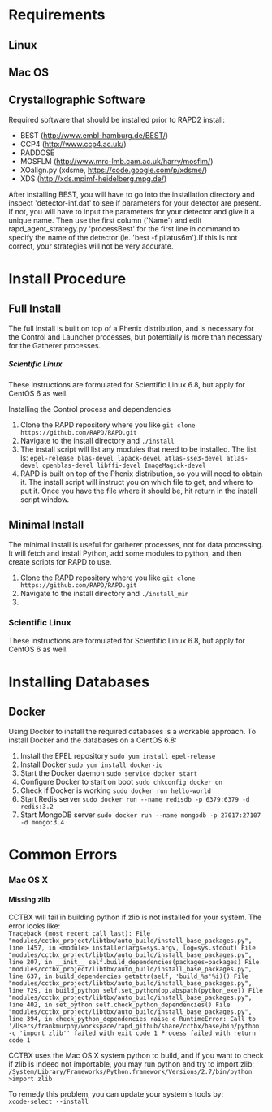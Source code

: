 # Requirements

## Linux






## Mac OS

## Crystallographic Software
Required software that should be installed prior to RAPD2 install:  
- BEST (http://www.embl-hamburg.de/BEST/)  
- CCP4 (http://www.ccp4.ac.uk/)  
- RADDOSE  
- MOSFLM (http://www.mrc-lmb.cam.ac.uk/harry/mosflm/)  
- XOalign.py (xdsme, https://code.google.com/p/xdsme/)  
- XDS (http://xds.mpimf-heidelberg.mpg.de/)  

After installing BEST, you will have to go into the installation directory and inspect
'detector-inf.dat' to see if parameters for your detector are present. If not, you will
have to input the parameters for your detector and give it a unique name. Then use the
first column ('Name') and edit rapd_agent_strategy.py 'processBest' for the first line
in command to specify the name of the detector (ie. 'best -f pilatus6m').If this is not
correct, your strategies will not be very accurate.


# Install Procedure

## Full Install
The full install is built on top of a Phenix distribution, and is necessary for the Control and Launcher processes, but potentially is more than necessary for the Gatherer processes.

##### Scientific Linux
These instructions are formulated for Scientific Linux 6.8, but apply for CentOS 6 as well.

Installing the Control process and dependencies  
1. Clone the RAPD repository where you like `git clone https://github.com/RAPD/RAPD.git`  
2. Navigate to the install directory and `./install`  
3. The install script will list any modules that need to be installed. The list is: `epel-release
blas-devel lapack-devel atlas-sse3-devel atlas-devel openblas-devel libffi-devel ImageMagick-devel`  
4. RAPD is built on top of the Phenix distribution, so you will need to obtain it. The install
script will instruct you on which file to get, and where to put it. Once you have the file where it should be, hit return in the install script window.  

## Minimal Install
The minimal install is useful for gatherer processes, not for data processing. It will fetch and install Python, add some modules to python, and then create scripts for RAPD to use.
1. Clone the RAPD repository where you like `git clone https://github.com/RAPD/RAPD.git`
2. Navigate to the install directory and `./install_min`
3.


### Scientific Linux
These instructions are formulated for Scientific Linux 6.8, but apply for CentOS 6 as well.




# Installing Databases
## Docker
Using Docker to install the required databases is a workable approach. To install Docker and the databases on a CentOS 6.8:  
1. Install the EPEL repository `sudo yum install epel-release`  
2. Install Docker `sudo yum install docker-io`  
3. Start the Docker daemon `sudo service docker start`  
4. Configure Docker to start on boot `sudo chkconfig docker on`  
5. Check if Docker is working `sudo docker run hello-world`  
6. Start Redis server `sudo docker run --name redisdb -p 6379:6379 -d redis:3.2`  
7. Start MongoDB server `sudo docker run --name mongodb -p 27017:27107 -d mongo:3.4`  




# Common Errors
### Mac OS X
#### Missing zlib
CCTBX will fail in building python if zlib is not installed for your system. The error looks like:  
`Traceback (most recent call last):
  File "modules/cctbx_project/libtbx/auto_build/install_base_packages.py", line 1457, in <module>
    installer(args=sys.argv, log=sys.stdout)
  File "modules/cctbx_project/libtbx/auto_build/install_base_packages.py", line 207, in __init__
    self.build_dependencies(packages=packages)
  File "modules/cctbx_project/libtbx/auto_build/install_base_packages.py", line 637, in build_dependencies
    getattr(self, 'build_%s'%i)()
  File "modules/cctbx_project/libtbx/auto_build/install_base_packages.py", line 729, in build_python
    self.set_python(op.abspath(python_exe))
  File "modules/cctbx_project/libtbx/auto_build/install_base_packages.py", line 402, in set_python
    self.check_python_dependencies()
  File "modules/cctbx_project/libtbx/auto_build/install_base_packages.py", line 394, in check_python_dependencies
    raise e
RuntimeError: Call to '/Users/frankmurphy/workspace/rapd_github/share/cctbx/base/bin/python -c 'import zlib'' failed with exit code 1
Process failed with return code 1`

CCTBX uses the Mac OS X system python to build, and if you want to check if zlib is indeed not importable, you may run python and try to import zlib:  
`/System/Library/Frameworks/Python.framework/Versions/2.7/bin/python`  
`>import zlib`  

To remedy this problem, you can update your system's tools by:  
`xcode-select --install`  
